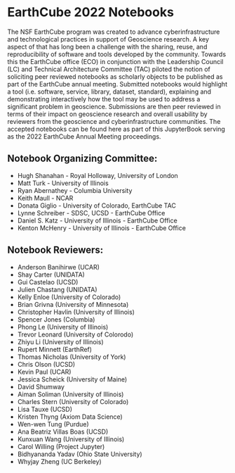 # EarthCube 2022 Notebooks

The NSF EarthCube program was created to advance cyberinfrastructure and
technological practices in support of Geoscience research.  A key aspect of that
has long been a challenge with the sharing, reuse, and reproducibility of
software and tools developed by the community.  Towards this the EarthCube
office (ECO) in conjunction with the Leadership Council (LC) and Technical
Architecture Committee (TAC) piloted the notion of soliciting peer reviewed
notebooks as scholarly objects to be published as part of the EarthCube annual
meeting.   Submitted notebooks would highlight a tool (i.e. software, service,
library, dataset, standard), explaining and demonstrating interactively how the
tool may be used to address a significant problem in geoscience. Submissions are
then peer reviewed in terms of their impact on geoscience research and overall
usability by reviewers from the geoscience and cyberinfrastructure communities.
The accepted notebooks can be found here as part of this JupyterBook serving as
the 2022 EarthCube Annual Meeting proceedings.

## Notebook Organizing Committee:

* Hugh Shanahan - Royal Holloway, University of London
* Matt Turk - University of Illinois
* Ryan Abernathey - Columbia University
* Keith Maull - NCAR
* Donata Giglio - University of Colorado, EarthCube TAC
* Lynne Schreiber - SDSC, UCSD - EarthCube Office
* Daniel S. Katz  - University of Illinois - EarthCube Office
* Kenton McHenry - University of Illinois - EarthCube Office

## Notebook Reviewers:

* Anderson Banihirwe (UCAR)
* Shay Carter (UNIDATA)
* Gui Castelao (UCSD)
* Julien Chastang (UNIDATA)
* Kelly Enloe (University of Colorado)
* Brian Grivna (University of Minnesota)
* Christopher Havlin (University of Illinois)
* Spencer Jones (Columbia)
* Phong Le (University of Illinois)
* Trevor Leonard (University of Colorodo)
* Zhiyu Li (University of Illinois)
* Rupert Minnett (EarthRef)
* Thomas Nicholas (University of York)
* Chris Olson (UCSD)
* Kevin Paul (UCAR)
* Jessica Scheick (University of Maine)
* David Shumway
* Aiman Soliman (University of Illinois)
* Charles Stern (University of Colorado)
* Lisa Tauxe (UCSD)
* Kristen Thyng (Axiom Data Science)
* Wen-wen Tung (Purdue)
* Ana Beatriz Villas Boas (UCSD)
* Kunxuan Wang (University of Illinois)
* Carol Willing (Project Jupyter)
* Bidhyananda Yadav (Ohio State University)
* Whyjay Zheng (UC Berkeley)
